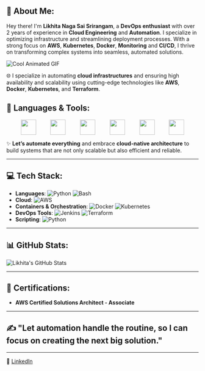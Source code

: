 ## 🚀 About Me:
Hey there! I'm **Likhita Naga Sai Srirangam**, a **DevOps enthusiast** with over 2 years of experience in **Cloud Engineering** and **Automation**. I specialize in optimizing infrastructure and streamlining deployment processes. With a strong focus on **AWS**, **Kubernetes**, **Docker**, **Monitoring** and **CI/CD**, I thrive on transforming complex systems into seamless, automated solutions.

![Cool Animated GIF](https://media3.giphy.com/media/v1.Y2lkPTc5MGI3NjExMmxubzAyZW9pNmRsbW5oOTB3aXM2MTduMXRsMDg2d2tuaTI2YWQ2dyZlcD12MV9pbnRlcm5hbF9naWZfYnlfaWQmY3Q9Zw/qgQUggAC3Pfv687qPC/giphy.gif)

🌐 I specialize in automating **cloud infrastructures** and ensuring high availability and scalability using cutting-edge technologies like **AWS**, **Docker**, **Kubernetes**, and **Terraform**.

## 🔧 Languages & Tools:
<div style="display: flex; justify-content: space-evenly; flex-wrap: wrap; align-items: center;">
<img src="https://encrypted-tbn0.gstatic.com/images?q=tbn:ANd9GcQDYpllayW6brTCliPqIQfA6gCeJsgf6lzG9P5uSWPgL-9FQ3BiWJgclHRnfg2aTThRbsc&usqp=CAU" width="40" height="40">
<img src="https://cdn.jsdelivr.net/gh/devicons/devicon/icons/docker/docker-original-wordmark.svg" width="40" height="40">
<img src="https://cdn.jsdelivr.net/gh/devicons/devicon/icons/git/git-original-wordmark.svg" width="40" height="40">
<img src="https://cdn.jsdelivr.net/gh/devicons/devicon/icons/jenkins/jenkins-original.svg" width="40" height="40">
<img src="https://cdn.jsdelivr.net/gh/devicons/devicon/icons/kubernetes/kubernetes-plain-wordmark.svg" width="40" height="40">
<img src="https://cdn.jsdelivr.net/gh/devicons/devicon/icons/terraform/terraform-original.svg" width="40" height="40">
</div>

✨ **Let’s automate everything** and embrace **cloud-native architecture** to build systems that are not only scalable but also efficient and reliable.

---

## 💻 Tech Stack:
- **Languages**: ![Python](https://img.shields.io/badge/python-000000?style=flat&logo=python&logoColor=white) ![Bash](https://img.shields.io/badge/bash-000000?style=flat&logo=bash&logoColor=white)
- **Cloud**: ![AWS](https://img.shields.io/badge/AWS-FF9900?style=flat&logo=amazonaws&logoColor=white)
- **Containers & Orchestration**: ![Docker](https://img.shields.io/badge/docker-000000?style=flat&logo=docker&logoColor=white) ![Kubernetes](https://img.shields.io/badge/Kubernetes-326ce5?style=flat&logo=kubernetes&logoColor=white)
- **DevOps Tools**: ![Jenkins](https://img.shields.io/badge/Jenkins-FF9800?style=flat&logo=jenkins&logoColor=white) ![Terraform](https://img.shields.io/badge/Terraform-7B42BC?style=flat&logo=terraform&logoColor=white)
- **Scripting**: ![Python](https://img.shields.io/badge/python-000000?style=flat&logo=python&logoColor=white)

---

## 📊 GitHub Stats:
![Likhita's GitHub Stats](https://github-readme-stats.vercel.app/api?username=lsrirang&show_icons=true&hide_title=true&count_private=true&hide=prs&theme=radical)

---

## 🏅 Certifications:
- **AWS Certified Solutions Architect - Associate**

---

## ✍️ "Let automation handle the routine, so I can focus on creating the next big solution."

---


🔗 [LinkedIn](https://www.linkedin.com/in/likhita-naga-sai/)
